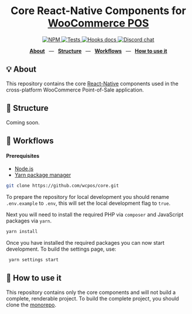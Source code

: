 <div align="center">
  <h1>Core React-Native Components for <a href="https://wcpos.com">WooCommerce POS</a></h1>
  <p>
    <a href="https://badge.fury.io/js/@wcpos%2Fcore">
      <img src="https://badge.fury.io/js/@wcpos%2Fcore.svg" alt="NPM">
    </a>
    <a href="https://github.com/wcpos/core/actions/workflows/test.yml">
      <img src="https://github.com/wcpos/core/actions/workflows/test.yml/badge.svg" alt="Tests" />
    </a>
    <a href="https://github.com/wcpos/core/actions/workflows/codeql-analysis.yml">
      <img src="https://github.com/wcpos/core/actions/workflows/codeql-analysis.yml/badge.svg" alt="Hooks docs" />
    </a>
    <a href="https://wcpos.com/discord">
      <img src="https://img.shields.io/discord/711884517081612298?color=%237289DA&label=WCPOS&logo=discord&logoColor=white" alt="Discord chat" />
    </a>
  </p>
  <p>
    <a href="https://github.com/wcpos/woocommerce-pos#-structure"><b>About</b></a>
    &ensp;&mdash;&ensp;
    <a href="https://github.com/wcpos/woocommerce-pos#-structure"><b>Structure</b></a>
    &ensp;&mdash;&ensp;
    <a href="https://github.com/wcpos/woocommerce-pos#-workflows"><b>Workflows</b></a>
    &ensp;&mdash;&ensp;
    <a href="https://github.com/wcpos/woocommerce-pos#-how-to-use-it"><b>How to use it</b></a>
  </p>
</div>

## 💡 About

This repository contains the core [React-Native](https://reactnative.dev/) components used in the cross-platform WooCommerce Point-of-Sale application.

## 📁 Structure

Coming soon.

## 👷 Workflows

#### Prerequisites
- [Node.js](https://nodejs.org/)
- [Yarn package manager](https://yarnpkg.com/getting-started/install)

```sh
git clone https://github.com/wcpos/core.git
```

To prepare the repository for local development you should rename `.env.example` to `.env`, this will set the local development flag to `true`.

Next you will need to install the required PHP via `composer` and JavaScript packages via `yarn`.

```sh
yarn install
```

Once you have installed the required packages you can now start development. To build the settings page, use: 

```sh
 yarn settings start
```

## 🚀 How to use it

This repository contains only the core components and will not build a complete, renderable project. To build the complete project, you should clone the [monorepo](https://github.com/wcpos/monorepo).

